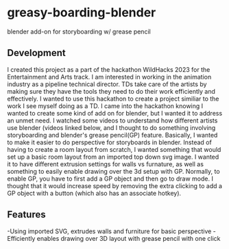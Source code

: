 # greasy-boarding-blender
blender add-on for storyboarding w/ grease pencil


## Development

I created this project as a part of the hackathon WildHacks 2023 for the Entertainment and Arts track. I am interested in working in the animation industry as a pipeline technical director. TDs take care of the artists by making sure they have the tools they need to do their work efficiently and effectively.
I wanted to use this hackathon to create a project similiar to the work I see myself doing as a TD. I came into the hackathon knowing I wanted to create some kind of add on for blender, but I wanted it to address an unmet need. I watched some videos to understand how different artists use blender (videos linked below, and I thought to do something involving storyboarding and blender's grease pencil(GP) feature. Basically, I wanted to make it easier to do perspective for storyboards in blender. Instead of having to create a room layout from scratch, I wanted something that would set up a basic room layout from an imported top down svg image. I wanted it to have different extrusion settings for walls vs furnature, as well as something to easily enable drawing over the 3d setup with GP. Normally, to enable GP, you have to first add a GP object and then go to draw mode. I thought that it would increase speed by removing the extra clicking to add a GP object with a button (which also has an associate hotkey).


## Features
-Using imported SVG, extrudes walls and furniture for basic perspective
-Efficiently enables drawing over 3D layout with grease pencil with one click
